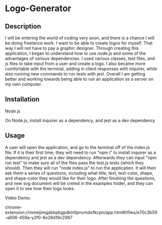 # Logo-Generator

## Description

I will be entering the world of coding very soon, and there is a chance I will be doing freelance work. I want to be able to create logos for myself. That way I will not have to pay a graphic designer. Through creating this appilcation, I began to understand how to use node.js  and some of the advantages of various dependencies. I used various classes, test files, and js files to take input from a user and create a logo. I also became more comfortable with the terminal, adding in client responses with inquirer, while also running new commands to run tests with jest. Overall I am getting better and working towards being able to run an application as a server on my own computer.

## Installation

Node.js

On Node.js, install inquirer as a dependency, and jest as a dev dependency

## Usage

A user will open the application, and go to the terminal off of the index.js file. If it is their first time, they will need to run "npm i" to install inquirer as a dependency and jest as a dev dependency. Afterwards they can input "npm run test" to make sure all of the files pass the test.js tests (which they should). Then they will run "node index.js" to run the application. It will then ask them a series of questions, including what title, text, text-color, shape, and shape-color they would like for their logo. After finishing the questions, and new svg document will be creted in the examples folder, and they can open it to see how their logo looks.

Video Demo: 

chrome-extension://mmeijimgabbpbgpdklnllpncmdofkcpn/app.html#/files/e70c3b59-a606-459a-y2f0-8e28d19c2987
